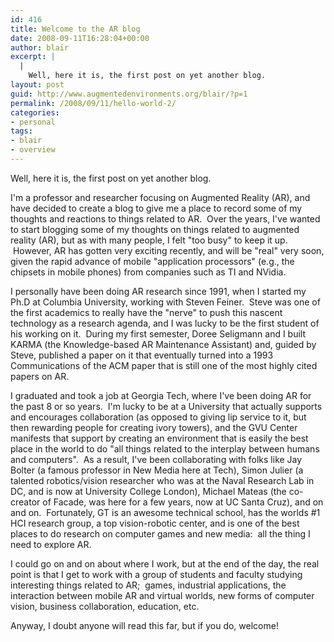 ```yaml
---
id: 416
title: Welcome to the AR blog
date: 2008-09-11T16:28:04+00:00
author: blair
excerpt: |
  |
    Well, here it is, the first post on yet another blog.
layout: post
guid: http://www.augmentedenvironments.org/blair/?p=1
permalink: /2008/09/11/hello-world-2/
categories:
- personal
tags:
- blair
- overview
---
```


Well, here it is, the first post on yet another blog.  

I'm a professor and researcher focusing on Augmented Reality (AR), and have decided to create a blog to give me a place to record some of my thoughts and reactions to things related to AR.  Over the years, I've wanted to start blogging some of my thoughts on things related to augmented reality (AR), but as with many people, I felt "too busy" to keep it up.  However, AR has gotten very exciting recently, and will be "real" very soon, given the rapid advance of mobile "application processors" (e.g., the chipsets in mobile phones) from companies such as TI and NVidia.

I personally have been doing AR research since 1991, when I started my Ph.D at Columbia University, working with Steven Feiner.  Steve was one of the first academics to really have the "nerve" to push this nascent technology as a research agenda, and I was lucky to be the first student of his working on it.  During my first semester, Doree Seligmann and I built KARMA (the Knowledge-based AR Maintenance Assistant) and, guided by Steve, published a paper on it that eventually turned into a 1993 Communications of the ACM paper that is still one of the most highly cited papers on AR.  

I graduated and took a job at Georgia Tech, where I've been doing AR for the past 8 or so years.  I'm lucky to be at a University that actually supports and encourages collaboration (as opposed to giving lip service to it, but then rewarding people for creating ivory towers), and the GVU Center manifests that support by creating an environment that is easily the best place in the world to do "all things related to the interplay between humans and computers".  As a result, I've been collaborating with folks like Jay Bolter (a famous professor in New Media here at Tech), Simon Julier (a talented robotics/vision researcher who was at the Naval Research Lab in DC, and is now at University College London), Michael Mateas (the co-creator of Facade, was here for a few years, now at UC Santa Cruz), and on and on.  Fortunately, GT is an awesome technical school, has the worlds #1 HCI research group, a top vision-robotic center, and is one of the best places to do research on computer games and new media:  all the thing I need to explore AR. 

I could go on and on about where I work, but at the end of the day, the real point is that I get to work with a group of students and faculty studying interesting things related to AR;  games, industrial applications, the interaction between mobile AR and virtual worlds, new forms of computer vision, business collaboration, education, etc.

Anyway, I doubt anyone will read this far, but if you do, welcome!
